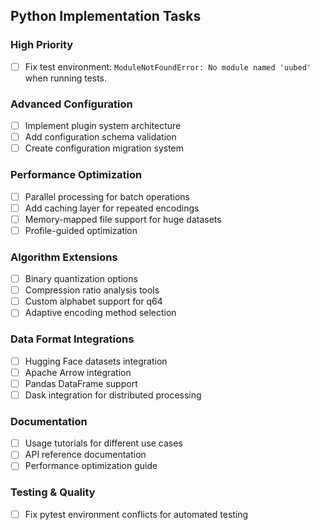 ## Python Implementation Tasks

### High Priority
- [ ] Fix test environment: `ModuleNotFoundError: No module named 'uubed'` when running tests.

### Advanced Configuration
- [ ] Implement plugin system architecture
- [ ] Add configuration schema validation
- [ ] Create configuration migration system

### Performance Optimization
- [ ] Parallel processing for batch operations
- [ ] Add caching layer for repeated encodings
- [ ] Memory-mapped file support for huge datasets
- [ ] Profile-guided optimization

### Algorithm Extensions
- [ ] Binary quantization options
- [ ] Compression ratio analysis tools
- [ ] Custom alphabet support for q64
- [ ] Adaptive encoding method selection

### Data Format Integrations
- [ ] Hugging Face datasets integration
- [ ] Apache Arrow integration
- [ ] Pandas DataFrame support
- [ ] Dask integration for distributed processing

### Documentation
- [ ] Usage tutorials for different use cases
- [ ] API reference documentation
- [ ] Performance optimization guide

### Testing & Quality
- [ ] Fix pytest environment conflicts for automated testing
